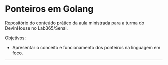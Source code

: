 # Ponteiros em Golang

Repositório do conteúdo prático da aula ministrada para a turma do DevInHouse no Lab365/Senai.

Objetivos:

- Apresentar o conceito e funcionamento dos ponteiros na linguagem em foco.

--- 